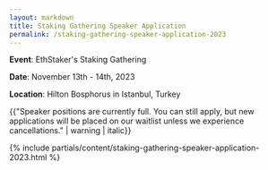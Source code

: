 ```yaml
---
layout: markdown
title: Staking Gathering Speaker Application
permalink: /staking-gathering-speaker-application-2023
---
```



**Event**: EthStaker's Staking Gathering

**Date**: November 13th - 14th, 2023

**Location**: Hilton Bosphorus in Istanbul, Turkey

{{"Speaker positions are currently full. You can still apply, but new applications will be placed on our waitlist unless we experience cancellations." | warning | italic}}

{% include partials/content/staking-gathering-speaker-application-2023.html %}
